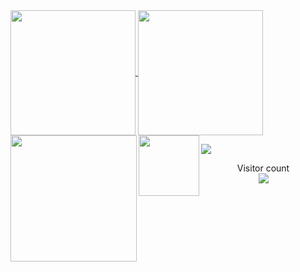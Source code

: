 <a href="#">
  <img height=200 align="center" src="https://my-stats-43gk.vercel.app/api?username=js9726&show_icons=true&theme=radical&hide=contribs,issues&show=discussions_answered&rank_icon=github&include_all_commits=true&card_width=120" />
</a>
<a href="#">
  <img height=200 align="center" src="https://my-stats-43gk.vercel.app/api/top-langs/?username=js9726&hide=html,scss,css&langs_count=8&layout=compact&theme=radical&card_width=120" />
</a>

<img align="left" height=202 src="https://github-readme-streak-stats-git-main-davids-projects-ad77adcc.vercel.app/?user=js9726&theme=radical"/>
<img align="left" height=97 src="https://github-profile-trophy.vercel.app/?username=js9726&theme=radical&no-frame=true&title=Stars,Followers,Commits&column=-1"/>



<a href=#><img src="contributions.svg"></a>

<p align="center">
  Visitor count<br>
  <img src="https://profile-counter.glitch.me/_js9726/count.svg" />
</p>
